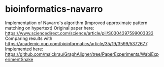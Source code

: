 # bioinformatics-navarro
Implementation of Navarro's algorithm (Improved approximate pattern matching on hypertext) Original paper here: https://www.sciencedirect.com/science/article/pii/S0304397599003333 Comparing results with https://academic.oup.com/bioinformatics/article/35/19/3599/5372677. Implemented here: https://github.com/maickrau/GraphAligner/tree/PaperExperiments/WabiExperimentSnake
